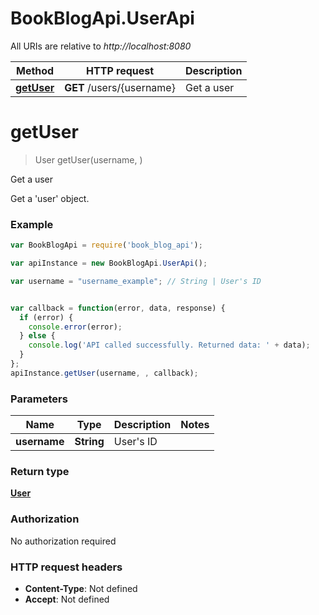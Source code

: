 # BookBlogApi.UserApi

All URIs are relative to *http://localhost:8080*

Method | HTTP request | Description
------------- | ------------- | -------------
[**getUser**](UserApi.md#getUser) | **GET** /users/{username} | Get a user


<a name="getUser"></a>
# **getUser**
> User getUser(username, )

Get a user

Get a 'user' object.

### Example
```javascript
var BookBlogApi = require('book_blog_api');

var apiInstance = new BookBlogApi.UserApi();

var username = "username_example"; // String | User's ID


var callback = function(error, data, response) {
  if (error) {
    console.error(error);
  } else {
    console.log('API called successfully. Returned data: ' + data);
  }
};
apiInstance.getUser(username, , callback);
```

### Parameters

Name | Type | Description  | Notes
------------- | ------------- | ------------- | -------------
 **username** | **String**| User's ID | 

### Return type

[**User**](User.md)

### Authorization

No authorization required

### HTTP request headers

 - **Content-Type**: Not defined
 - **Accept**: Not defined

